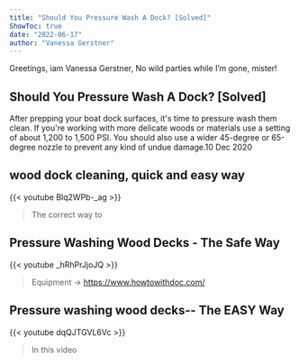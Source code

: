 ```yaml
---
title: "Should You Pressure Wash A Dock? [Solved]"
ShowToc: true 
date: "2022-06-17"
author: "Vanessa Gerstner" 
---
```


Greetings, iam Vanessa Gerstner, No wild parties while I’m gone, mister!
## Should You Pressure Wash A Dock? [Solved]
 After prepping your boat dock surfaces, it's time to pressure wash them clean. If you're working with more delicate woods or materials use a setting of about 1,200 to 1,500 PSI. You should also use a wider 45-degree or 65-degree nozzle to prevent any kind of undue damage.10 Dec 2020

## wood dock cleaning, quick and easy way
{{< youtube Blq2WPb-_ag >}}
>The correct way to 

## Pressure Washing Wood Decks - The Safe Way
{{< youtube _hRhPrJjoJQ >}}
>Equipment → https://www.howtowithdoc.com/

## Pressure washing wood decks-- The EASY Way
{{< youtube dqQJTGVL6Vc >}}
>In this video 

